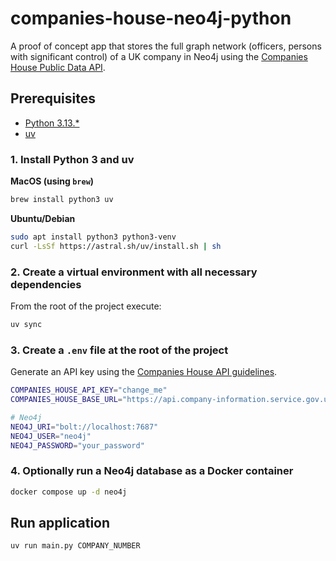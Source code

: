 # companies-house-neo4j-python

A proof of concept app that stores the full graph network (officers, persons with significant control) of a UK company
in
Neo4j using
the [Companies House Public Data API](https://developer-specs.company-information.service.gov.uk/companies-house-public-data-api/reference).

## Prerequisites

- [Python 3.13.\*](https://www.python.org/downloads/)
- [uv](https://docs.astral.sh/uv/)

### 1. Install Python 3 and uv

**MacOS (using `brew`)**

```bash
brew install python3 uv
```

**Ubuntu/Debian**

```bash
sudo apt install python3 python3-venv
curl -LsSf https://astral.sh/uv/install.sh | sh
```

### 2. Create a virtual environment with all necessary dependencies

From the root of the project execute:

```bash
uv sync
```

### 3. Create a `.env` file at the root of the project

Generate an API key using
the [Companies House API guidelines](https://developer-specs.company-information.service.gov.uk/guides/authorisation).

```bash
COMPANIES_HOUSE_API_KEY="change_me"
COMPANIES_HOUSE_BASE_URL="https://api.company-information.service.gov.uk"

# Neo4j
NEO4J_URI="bolt://localhost:7687"
NEO4J_USER="neo4j"
NEO4J_PASSWORD="your_password"
```

### 4. Optionally run a Neo4j database as a Docker container

```bash
docker compose up -d neo4j
```

## Run application

```bash
uv run main.py COMPANY_NUMBER
```
